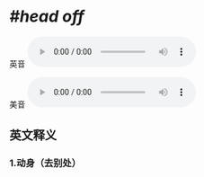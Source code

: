 # ***\#head off*** 
英音
<audio src="./media/head off 1_AAC.aac" controls="controls"></audio>

美音
<audio src="./media/head off2_AAC.aac" controls="controls"></audio>



  

英文释义
---
### 1.**动身（去别处）**  


